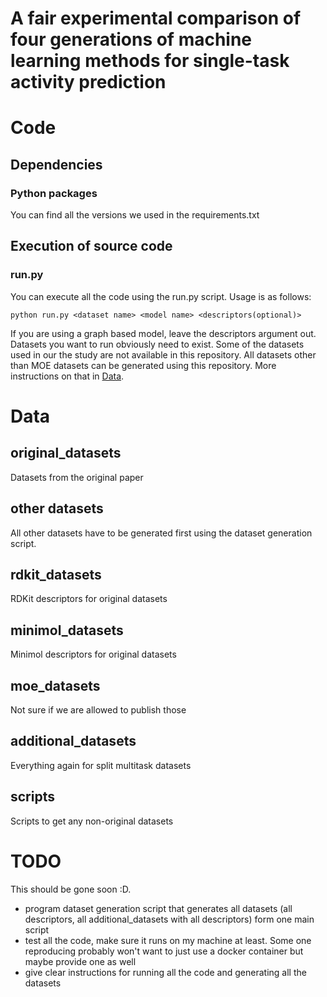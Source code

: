 # A fair experimental comparison of four generations of machine learning methods for single-task activity prediction

# Code

## Dependencies

### Python packages
You can find all the versions we used in the requirements.txt

## Execution of source code

### run.py
You can execute all the code using the run.py script. Usage is as follows:

    python run.py <dataset name> <model name> <descriptors(optional)>

If you are using a graph based model, leave the descriptors argument out. 
Datasets you want to run obviously need to exist. Some of the datasets used in 
our the study are not available in this repository. All datasets other than 
MOE datasets can be generated using this repository. More instructions on that 
in [Data](#Data).

# Data

## original_datasets
Datasets from the original paper

## other datasets
All other datasets have to be generated first using the dataset generation 
script.

## rdkit_datasets
RDKit descriptors for original datasets
## minimol_datasets
Minimol descriptors for original datasets
## moe_datasets
Not sure if we are allowed to publish those
## additional_datasets
Everything again for split multitask datasets
## scripts
Scripts to get any non-original datasets


# TODO

This should be gone soon :D.
- program dataset generation script that generates all datasets (all 
descriptors, all additional_datasets with all descriptors) form one main 
script
- test all the code, make sure it runs on my machine at least. Some one 
reproducing probably won't want to just use a docker container but maybe 
provide one as well
- give clear instructions for running all the code and generating all the 
datasets
